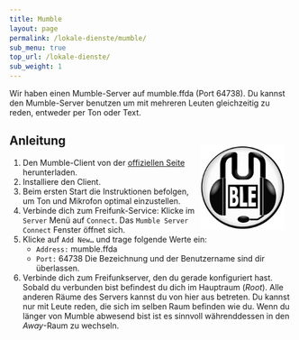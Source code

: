 ```yaml
---
title: Mumble
layout: page
permalink: /lokale-dienste/mumble/
sub_menu: true
top_url: /lokale-dienste/
sub_weight: 1
---
```


Wir haben einen Mumble-Server auf mumble.ffda (Port 64738). Du kannst den Mumble-Server benutzen um mit mehreren Leuten gleichzeitig zu reden, entweder per Ton oder Text.

<a href="http://mumble.info"><img src="/images/mumble.svg" style="float:right; height: 150px; width: 150px; margin-top: 35px; padding-right: 15px;"></a>

Anleitung
--------

1. Den Mumble-Client von der [offiziellen Seite](http://mumble.info) herunterladen.
2. Installiere den Client.
3. Beim ersten Start die Instruktionen befolgen, um Ton und Mikrofon optimal einzustellen.
4. Verbinde dich zum Freifunk-Service: Klicke im `Server` Menü auf `Connect`. Das `Mumble Server Connect` Fenster öffnet sich.
5. Klicke auf `Add New…` und trage folgende Werte ein:
	* `Address:` mumble.ffda
	* `Port:` 64738
	Die Bezeichnung und der Benutzername sind dir überlassen.
6. Verbinde dich zum Freifunkserver, den du gerade konfiguriert hast. Sobald du verbunden bist befindest du dich im Hauptraum (*Root*). Alle anderen Räume des Servers kannst du von hier aus betreten. Du kannst nur mit Leute reden, die sich im selben Raum befinden wie du. Wenn du länger von Mumble abwesend bist ist es sinnvoll währenddessen in den *Away*-Raum zu wechseln.
